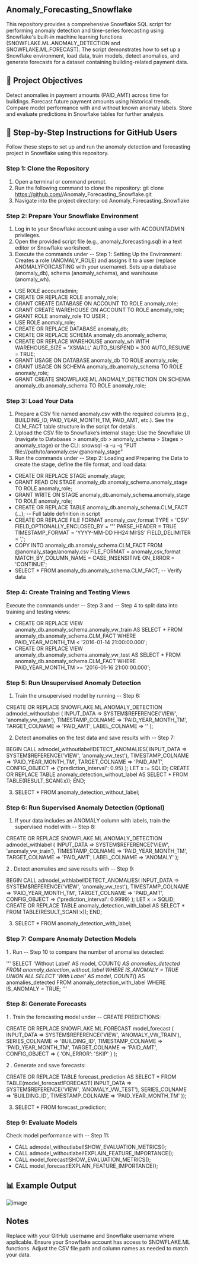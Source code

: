 ## Anomaly_Forecasting_Snowflake
This repository provides a comprehensive Snowflake SQL script for performing anomaly detection and time-series forecasting using Snowflake's built-in machine learning functions (SNOWFLAKE.ML.ANOMALY_DETECTION and SNOWFLAKE.ML.FORECAST). The script demonstrates how to set up a Snowflake environment, load data, train models, detect anomalies, and generate forecasts for a dataset containing building-related payment data.

## 📌 Project Objectives
Detect anomalies in payment amounts (PAID_AMT) across time for buildings.
Forecast future payment amounts using historical trends.
Compare model performance with and without known anomaly labels.
Store and evaluate predictions in Snowflake tables for further analysis.

## 🧱 Step-by-Step Instructions for GitHub Users
Follow these steps to set up and run the anomaly detection and forecasting project in Snowflake using this repository.

### Step 1: Clone the Repository
1. Open a terminal or command prompt.
2. Run the following command to clone the repository:
git clone https://github.com/<your-username>/Anomaly_Forecasting_Snowflake.git
3. Navigate into the project directory:
cd Anomaly_Forecasting_Snowflake

### Step 2: Prepare Your Snowflake Environment
1. Log in to your Snowflake account using a user with ACCOUNTADMIN privileges.
2. Open the provided script file (e.g., anomaly_forecasting.sql) in a text editor or Snowflake worksheet.
3. Execute the commands under -- Step 1: Setting Up the Environment:
Creates a role (ANOMALY_ROLE) and assigns it to a user (replace ANOMALYFORCASTING with your username).
Sets up a database (anomaly_db), schema (anomaly_schema), and warehouse (anomaly_wh).

- USE ROLE accountadmin;
- CREATE OR REPLACE ROLE anomaly_role;
- GRANT CREATE DATABASE ON ACCOUNT TO ROLE anomaly_role;
-  GRANT CREATE WAREHOUSE ON ACCOUNT TO ROLE anomaly_role;
- GRANT ROLE anomaly_role TO USER <your-username>;
- USE ROLE anomaly_role;
- CREATE OR REPLACE DATABASE anomaly_db;
- CREATE OR REPLACE SCHEMA anomaly_db.anomaly_schema;
- CREATE OR REPLACE WAREHOUSE anomaly_wh WITH WAREHOUSE_SIZE = 'XSMALL' AUTO_SUSPEND = 300 AUTO_RESUME = TRUE;
- GRANT USAGE ON DATABASE anomaly_db TO ROLE anomaly_role;
- GRANT USAGE ON SCHEMA anomaly_db.anomaly_schema TO ROLE anomaly_role;
- GRANT CREATE SNOWFLAKE.ML.ANOMALY_DETECTION ON SCHEMA anomaly_db.anomaly_schema TO ROLE anomaly_role;

### Step 3: Load Your Data
1. Prepare a CSV file named anomaly.csv with the required columns (e.g., BUILDING_ID, PAID_YEAR_MONTH_TM, PAID_AMT, etc.). See the CLM_FACT table structure in the script for details.
2. Upload the CSV file to Snowflake’s internal stage:
Use the Snowflake UI (navigate to Databases > anomaly_db > anomaly_schema > Stages > anomaly_stage) or the CLI:
snowsql -a <your-account> -u <your-username> -q "PUT file://path/to/anomaly.csv @anomaly_stage"
3. Run the commands under -- Step 2: Loading and Preparing the Data to create the stage, define the file format, and load data:

- CREATE OR REPLACE STAGE anomaly_stage;
- GRANT READ ON STAGE anomaly_db.anomaly_schema.anomaly_stage TO ROLE anomaly_role;
- GRANT WRITE ON STAGE anomaly_db.anomaly_schema.anomaly_stage TO ROLE anomaly_role;
- CREATE OR REPLACE TABLE anomaly_db.anomaly_schema.CLM_FACT (...); -- Full table definition in script
- CREATE OR REPLACE FILE FORMAT anomaly_csv_format TYPE = 'CSV' FIELD_OPTIONALLY_ENCLOSED_BY = '"' PARSE_HEADER = TRUE TIMESTAMP_FORMAT = 'YYYY-MM-DD HH24:MI:SS' FIELD_DELIMITER = ',';
- COPY INTO anomaly_db.anomaly_schema.CLM_FACT FROM @anomaly_stage/anomaly.csv FILE_FORMAT = anomaly_csv_format MATCH_BY_COLUMN_NAME = CASE_INSENSITIVE ON_ERROR = 'CONTINUE';
- SELECT * FROM anomaly_db.anomaly_schema.CLM_FACT; -- Verify data

### Step 4: Create Training and Testing Views
Execute the commands under -- Step 3 and -- Step 4 to split data into training and testing views:

- CREATE OR REPLACE VIEW anomaly_db.anomaly_schema.anomaly_vw_train AS
SELECT * FROM anomaly_db.anomaly_schema.CLM_FACT WHERE PAID_YEAR_MONTH_TM < '2016-01-14 21:00:00.000';
- CREATE OR REPLACE VIEW anomaly_db.anomaly_schema.anomaly_vw_test AS
SELECT * FROM anomaly_db.anomaly_schema.CLM_FACT WHERE PAID_YEAR_MONTH_TM >= '2016-01-16 21:00:00.000';

### Step 5: Run Unsupervised Anomaly Detection

1. Train the unsupervised model by running -- Step 6:

CREATE OR REPLACE SNOWFLAKE.ML.ANOMALY_DETECTION admodel_withoutlabel (
    INPUT_DATA => SYSTEM$REFERENCE('VIEW', 'anomaly_vw_train'),
    TIMESTAMP_COLNAME => 'PAID_YEAR_MONTH_TM',
    TARGET_COLNAME => 'PAID_AMT',
    LABEL_COLNAME => ''
);

2. Detect anomalies on the test data and save results with -- Step 7:

BEGIN
    CALL admodel_withoutlabel!DETECT_ANOMALIES(
        INPUT_DATA => SYSTEM$REFERENCE('VIEW', 'anomaly_vw_test'),
        TIMESTAMP_COLNAME => 'PAID_YEAR_MONTH_TM',
        TARGET_COLNAME => 'PAID_AMT',
        CONFIG_OBJECT => {'prediction_interval': 0.95}
    );
    LET x := SQLID;
    CREATE OR REPLACE TABLE anomaly_detection_without_label AS SELECT * FROM TABLE(RESULT_SCAN(:x));
END;

3. SELECT * FROM anomaly_detection_without_label;

### Step 6: Run Supervised Anomaly Detection (Optional)

1. If your data includes an ANOMALY column with labels, train the supervised model with -- Step 8:

CREATE OR REPLACE SNOWFLAKE.ML.ANOMALY_DETECTION admodel_withlabel (
    INPUT_DATA => SYSTEM$REFERENCE('VIEW', 'anomaly_vw_train'),
    TIMESTAMP_COLNAME => 'PAID_YEAR_MONTH_TM',
    TARGET_COLNAME => 'PAID_AMT',
    LABEL_COLNAME => 'ANOMALY'
);

2 . Detect anomalies and save results with -- Step 9:

BEGIN
    CALL admodel_withlabel!DETECT_ANOMALIES(
        INPUT_DATA => SYSTEM$REFERENCE('VIEW', 'anomaly_vw_test'),
        TIMESTAMP_COLNAME => 'PAID_YEAR_MONTH_TM',
        TARGET_COLNAME => 'PAID_AMT',
        CONFIG_OBJECT => {'prediction_interval': 0.9999}
    );
    LET x := SQLID;
    CREATE OR REPLACE TABLE anomaly_detection_with_label AS SELECT * FROM TABLE(RESULT_SCAN(:x));
END;

3. SELECT * FROM anomaly_detection_with_label;

### Step 7: Compare Anomaly Detection Models

1 . Run -- Step 10 to compare the number of anomalies detected:

''' SELECT 'Without Label' AS model, COUNT(*) AS anomalies_detected
FROM anomaly_detection_without_label WHERE IS_ANOMALY = TRUE
UNION ALL
SELECT 'With Label' AS model, COUNT(*) AS anomalies_detected
FROM anomaly_detection_with_label WHERE IS_ANOMALY = TRUE; '''

### Step 8: Generate Forecasts

1 . Train the forecasting model under -- CREATE PREDICTIONS:

CREATE OR REPLACE SNOWFLAKE.ML.FORECAST model_forecast (
    INPUT_DATA => SYSTEM$REFERENCE('VIEW', 'ANOMALY_VW_TRAIN'),
    SERIES_COLNAME => 'BUILDING_ID',
    TIMESTAMP_COLNAME => 'PAID_YEAR_MONTH_TM',
    TARGET_COLNAME => 'PAID_AMT',
    CONFIG_OBJECT => { 'ON_ERROR': 'SKIP' }
);

2 . Generate and save forecasts:

CREATE OR REPLACE TABLE forecast_prediction AS
SELECT * FROM TABLE(model_forecast!FORECAST(
    INPUT_DATA => SYSTEM$REFERENCE('VIEW', 'ANOMALY_VW_TEST'),
    SERIES_COLNAME => 'BUILDING_ID',
    TIMESTAMP_COLNAME => 'PAID_YEAR_MONTH_TM'
));

3. SELECT * FROM forecast_prediction;

### Step 9: Evaluate Models
Check model performance with -- Step 11:

- CALL admodel_withoutlabel!SHOW_EVALUATION_METRICS();
- CALL admodel_withoutlabel!EXPLAIN_FEATURE_IMPORTANCE();
- CALL model_forecast!SHOW_EVALUATION_METRICS();
- CALL model_forecast!EXPLAIN_FEATURE_IMPORTANCE();

## 📊 Example Output
![image](https://github.com/user-attachments/assets/4030f509-450f-447d-84f3-33f3653bd452)

## Notes
Replace <your-username> with your GitHub username and Snowflake username where applicable.
Ensure your Snowflake account has access to SNOWFLAKE.ML functions.
Adjust the CSV file path and column names as needed to match your data.
